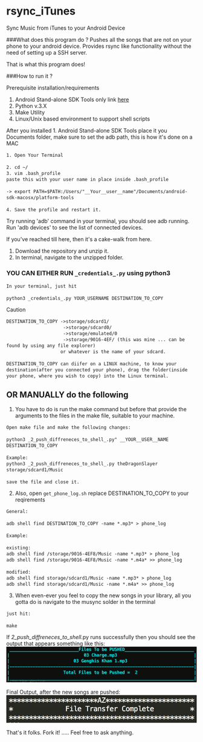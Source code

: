# rsync_iTunes

Sync Music from iTunes to your Android Device


###What does this program do ?
Pushes all the songs that are not on your phone to your android device. Provides rsync like functionality without the need of setting up a SSH server.

That is what this program does!

###How to run it ?

 Prerequisite installation/requirements

 1. Android Stand-alone SDK Tools only link <a href="http://developer.android.com/sdk/installing/index.html">here</a>
 2. Python v.3.X
 3. Make Utility
 4. Linux/Unix based environment to support shell scripts


 After you installed 1. Android Stand-alone SDK Tools place it you Documents folder, make sure to set the adb path, this is how it's done on a MAC
 ```
 1. Open Your Terminal

 2. cd ~/
 3. vim .bash_profile
 paste this with your user name in place inside .bash_profile

 -> export PATH=$PATH:/Users/"__Your__user__name"/Documents/android-sdk-macosx/platform-tools

 4. Save the profile and restart it.

 ```

 Try running 'adb' command in your terminal, you should see adb running.
 Run 'adb devices' to see the list of connected devices.

 If you've reached till here, then it's a cake-walk from here.
 1. Download the repository and unzip it.
 2. In terminal, navigate to the unzipped folder.

 ### YOU CAN EITHER RUN ```_credentials_.py``` using python3 
 ```
 In your terminal, just hit
 
 python3 _credentials_.py YOUR_USERNAME DESTINATION_TO_COPY

 ```
Caution
 ```
 DESTINATION_TO_COPY ->storage/sdcard1/
 					  ->storage/sdcard0/
 					  ->storage/emulated/0
 					  ->storage/9016-4EF/ (this was mine ... can be found by using any file explorer)
 					 or whatever is the name of your sdcard.

 DESTINATION_TO_COPY can diifer on a LINUX machine, to know your destination(after you connected your phone), drag the folder(inside your phone, where you wish to copy) into the Linux terminal.
 ```

 ## OR MANUALLY do the following

1. You have to do is run the make command but before that provide the arguments to the files in the make file, suitable to your machine.
 ```
 Open make file and make the following changes:
 
 python3 _2_push_diffreneces_to_shell_.py" __YOUR__USER__NAME DESTINATION_TO_COPY
 
 Example:
 python3 _2_push_diffreneces_to_shell_.py theDragonSlayer storage/sdcard1/Music

 save the file and close it.
 ```	


2. Also, open ```get_phone_log.sh```
 replace DESTINATION_TO_COPY to your reqirements
 ```
 General: 

 adb shell find DESTINATION_TO_COPY -name *.mp3* > phone_log 

 Example:

 existing:
 adb shell find /storage/9016-4EF8/Music -name *.mp3* > phone_log 
 adb shell find /storage/9016-4EF8/Music -name *.m4a* >> phone_log 

 modified: 
 adb shell find storage/sdcard1/Music -name *.mp3* > phone_log 
 adb shell find storage/sdcard1/Music -name *.m4a* >> phone_log 

 ```

3. When even-ever you feel to copy the new songs in your library, all you gotta do is
 navigate to the musync solder in the terminal
 ```
 just hit:

 make
 ```
 If _2_push_diffreneces_to_shell_.py runs successfully then you should see the output
 that appears something like this:
 <img src="https://github.com/ashvtol/musync/blob/master/images/terminal.png" width="595px"></img>

 Final Output, after the new songs are pushed:
 <img src="https://github.com/ashvtol/musync/blob/master/images/end.png" width="595px"></img>

 That's it folks. Fork it! ..... 
 Feel free to ask anything.




